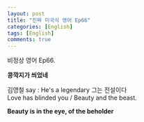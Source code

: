 ```yaml
---
layout: post
title: "진짜 미국식 영어 Ep66"
categories: [English]
tags: [English]
comments: true
---
```


비정상 영어 Ep66.

<b>콩깍지가 씌었네</b>

김영철 say : He's a legendary 그는 전설이다 <br> 
Love has blinded you / Beauty and the beast.

<b>Beauty is in the eye, of the beholder</b>
